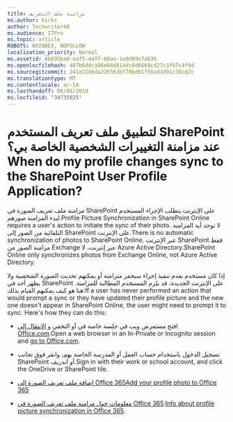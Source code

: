 ```yaml
---
title: مزامنة ملف التعريف
ms.author: kirks
author: Techwriter40
ms.audience: ITPro
ms.topic: article
ROBOTS: NOINDEX, NOFOLLOW
localization_priority: Normal
ms.assetid: 6b695be8-eaf5-44ff-b0ae-1e0d89e7ab36
ms.openlocfilehash: 467b6ddca96e04d814dc8d6669cd27c3f67c4f8d
ms.sourcegitcommit: 241e21b6da226563bf70bdb1f5bad3d91c38cd2c
ms.translationtype: MT
ms.contentlocale: ar-SA
ms.lasthandoff: 06/05/2019
ms.locfileid: "34735025"
---
```

# <a name="when-do-my-profile-changes-sync-to-the-sharepoint-user-profile-application"></a><span data-ttu-id="c98ed-102">لتطبيق ملف تعريف المستخدم SharePoint عند مزامنة التغييرات الشخصية الخاصة بي؟</span><span class="sxs-lookup"><span data-stu-id="c98ed-102">When do my profile changes sync to the SharePoint User Profile Application?</span></span>

<span data-ttu-id="c98ed-103">مزامنة ملف تعريف الصورة في SharePoint على الإنترنت يتطلب الإجراء المستخدم لبدء المزامنة صورهم.</span><span class="sxs-lookup"><span data-stu-id="c98ed-103">Profile Picture Synchronization in SharePoint Online requires a user's action to initiate the sync of their photo.</span></span> <span data-ttu-id="c98ed-104">لا توجد أية المزامنة التلقائية من الصور إلى SharePoint على الإنترنت.</span><span class="sxs-lookup"><span data-stu-id="c98ed-104">There is no automatic synchronization of photos to SharePoint Online.</span></span> <span data-ttu-id="c98ed-105">عبر الإنترنت SharePoint فقط مزامنة الصور من Exchange عبر إنترنت، لا Azure Active Directory.</span><span class="sxs-lookup"><span data-stu-id="c98ed-105">SharePoint Online only synchronizes photos from Exchange Online, not Azure Active Directory.</span></span>

<span data-ttu-id="c98ed-106">إذا كان مستخدم بعدم تنفيذ إجراء سيحفز متزامنة أو يمكنهم تحديث الصورة الشخصية ولا يظهر أحد في SharePoint على الإنترنت الجديدة، قد يلزم المستخدم المطالبة للمزامنة. هنا هو كيف يمكنهم القيام بذلك:</span><span class="sxs-lookup"><span data-stu-id="c98ed-106">If a user has never performed an action that would prompt a sync or they have updated their profile picture and the new one doesn't appear in SharePoint Online, the user might need to prompt it to sync. Here's how they can do this:</span></span>

- <span data-ttu-id="c98ed-107">افتح مستعرض ويب في جلسة خاصة في أو التخفي و [الانتقال إلى Office.com](http://www.office.com/).</span><span class="sxs-lookup"><span data-stu-id="c98ed-107">Open a web browser in an In-Private or Incognito session and [go to Office.com](http://www.office.com/).</span></span>

- <span data-ttu-id="c98ed-108">تسجيل الدخول باستخدام حساب العمل أو المدرسة الخاصة بهم، وانقر فوق تجانب SharePoint أو أندريف.</span><span class="sxs-lookup"><span data-stu-id="c98ed-108">Sign in with their work or school account, and click the OneDrive or SharePoint tile.</span></span>

- [<span data-ttu-id="c98ed-109">إضافة ملف تعريف الصورة إلى Office 365</span><span class="sxs-lookup"><span data-stu-id="c98ed-109">Add your profile photo to Office 365</span></span>](https://support.office.com/en-us/article/Add-your-profile-photo-to-Office-365-2eaf93fd-b3f1-43b9-9cdc-bdcd548435b7)

- <span data-ttu-id="c98ed-110">[معلومات حول مزامنة ملف تعريف الصورة في Office 365](https://support.office.com/en-us/article/Information-about-user-profile-synchronization-in-SharePoint-Online-177eb196-5887-43c9-84c3-b98a43d35129).</span><span class="sxs-lookup"><span data-stu-id="c98ed-110">[Info about profile picture synchronization in Office 365](https://support.office.com/en-us/article/Information-about-user-profile-synchronization-in-SharePoint-Online-177eb196-5887-43c9-84c3-b98a43d35129).</span></span>

